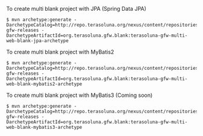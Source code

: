 To create multi blank project with JPA (Spring Data JPA)

    $ mvn archetype:generate -DarchetypeCatalog=http://repo.terasoluna.org/nexus/content/repositories/terasoluna-gfw-releases -DarchetypeArtifactId=org.terasoluna.gfw.blank:terasoluna-gfw-multi-web-blank-jpa-archetype

To create multi blank project with MyBatis2

    $ mvn archetype:generate -DarchetypeCatalog=http://repo.terasoluna.org/nexus/content/repositories/terasoluna-gfw-releases -DarchetypeArtifactId=org.terasoluna.gfw.blank:terasoluna-gfw-multi-web-blank-mybatis2-archetype
    
    
To create multi blank project with MyBatis3 (Coming soon)

    $ mvn archetype:generate -DarchetypeCatalog=http://repo.terasoluna.org/nexus/content/repositories/terasoluna-gfw-releases -DarchetypeArtifactId=org.terasoluna.gfw.blank:terasoluna-gfw-multi-web-blank-mybatis3-archetype
